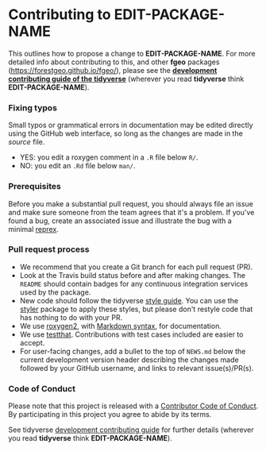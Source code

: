 # Contributing to EDIT-PACKAGE-NAME

This outlines how to propose a change to __EDIT-PACKAGE-NAME__. For more detailed info about contributing to this, and other __fgeo__ packages (<https://forestgeo.github.io/fgeo/>), please see the [**development contributing guide of the tidyverse**](https://rstd.io/tidy-contrib) (wherever you read __tidyverse__ think __EDIT-PACKAGE-NAME__).

### Fixing typos

Small typos or grammatical errors in documentation may be edited directly using the GitHub web interface, so long as the changes are made in the _source_ file.

*  YES: you edit a roxygen comment in a `.R` file below `R/`.
*  NO: you edit an `.Rd` file below `man/`.

### Prerequisites

Before you make a substantial pull request, you should always file an issue and make sure someone from the team agrees that it's a problem. If you've found a bug, create an associated issue and illustrate the bug with a minimal [reprex](https://www.tidyverse.org/help/#reprex).

### Pull request process

*  We recommend that you create a Git branch for each pull request (PR).
*  Look at the Travis build status before and after making changes. The `README` should contain badges for any continuous integration services used by the package.
*  New code should follow the tidyverse [style guide](http://style.tidyverse.org).
You can use the [styler](https://CRAN.R-project.org/package=styler) package to apply these styles, but please don't restyle code that has nothing to do with your PR. 
*  We use [roxygen2](https://cran.r-project.org/package=roxygen2), with
[Markdown syntax](https://cran.r-project.org/web/packages/roxygen2/vignettes/markdown.html), for documentation.
*  We use [testthat](https://cran.r-project.org/package=testthat). Contributions with test cases included are easier to accept.
*  For user-facing changes, add a bullet to the top of `NEWS.md` below the current development version header describing the changes made followed by your GitHub username, and links to relevant issue(s)/PR(s).

### Code of Conduct

Please note that this project is released with a [Contributor Code of Conduct](CODE_OF_CONDUCT.md). By participating in this project you agree to abide by its terms.

See tidyverse [development contributing guide](https://rstd.io/tidy-contrib) for further details (wherever you read __tidyverse__ think __EDIT-PACKAGE-NAME__).
